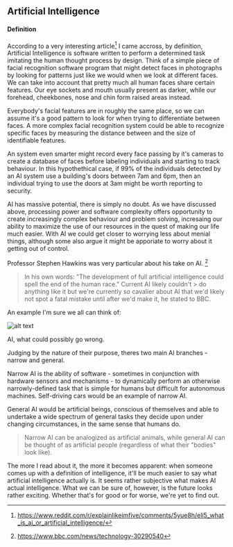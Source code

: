 ## Artificial Intelligence
#### Definition

According to a very interesting article[^2] I came accross, by definition, Artificial Intelligence is software written to perform a determined task imitating the human thought process by design. Think of a simple piece of facial recognition software program that might detect faces in photographs by looking for patterns just like we would when we look at different faces. We can take into account that pretty much all human faces share certain features. Our eye sockets and mouth usually present as darker, while our forehead, cheekbones, nose and chin form raised areas instead.

Everybody's facial features are in roughly the same place, so we can assume it's a good pattern to look for when trying to differentiate between faces. A more complex facial recognition system could be able to recognize specific faces by measuring the distance between and the size of identifiable features.

An system even smarter might record every face passing by it's cameras to create a database of faces before labeling individuals and starting to track behaviour. In this hypothethical case, if 99% of the individuals detected by an AI system use a building's doors between 7am and 6pm, then an individual trying to use the doors at 3am might be worth reporting to security. 

AI has massive potential, there is simply no doubt. As we have discussed above, processing power and software complexity offers opportunity to create increasingly complex behaviour and problem solving, incresaing our ability to maximize the use of our resources in the quest of making our life much easier. With AI we could get closer to worrying less about menial things, although some also argue it might be apporiate to worry about it getting out of control.

Professor Stephen Hawkins was very particular about his take on AI. [^1]

> In his own words: "The development of full artificial intelligence could spell the end of the human race." Current AI likely couldn't > do anything like it but we're currently so cavalier about AI that we'd likely not spot a fatal mistake until after we'd make it, he 
> stated to BBC.

An example I'm sure we all can think of:

![alt text](https://ei.marketwatch.com/Multimedia/2018/02/13/Photos/ZH/MW-GD647_skynet_20180213113524_ZH.jpg)

AI, what could possibly go wrong.

Judging by the nature of their purpose, theres two main AI branches - narrow and general. 

Narrow AI is the ability of software - sometimes in conjunction with hardware sensors and mechanisms - to dynamically perform an otherwise narrowly-defined task that is simple for humans but difficult for autonomous machines. Self-driving cars would be an example of narrow AI.

General AI would be artificial beings, conscious of themselves and able to undertake a wide spectrum of general tasks they decide upon under changing circumstances, in the same sense that humans do.

> Narrow AI can be analogized as artificial animals, while general AI can be thought of as artificial people (regardless of what their 
> "bodies" look like).

The more I read about it, the more it becomes apparent: when someone comes up with a definition of intelligence, it'll be much easier to say what artificial intelligence actually is. It seems rather subjective what makes AI actual intelligence. What we can be sure of, however, is the future looks rather exciting. Whether that's for good or for worse, we're yet to find out.


[^1]: https://www.bbc.com/news/technology-30290540
[^2]: https://www.reddit.com/r/explainlikeimfive/comments/5yue8h/eli5_what_is_ai_or_artificial_intelligence/


